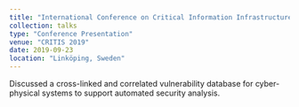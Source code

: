 ```yaml
---
title: "International Conference on Critical Information Infrastructures Security (CRITIS)"
collection: talks
type: "Conference Presentation"
venue: "CRITIS 2019"
date: 2019-09-23
location: "Linköping, Sweden"
---
```


Discussed a cross-linked and correlated vulnerability database for cyber-physical systems to support automated security analysis.  
